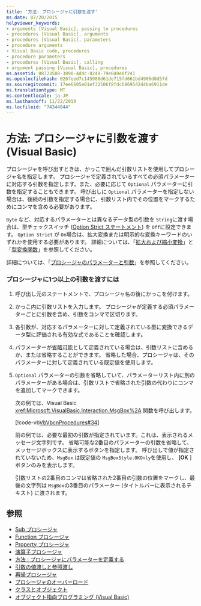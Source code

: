 ```yaml
---
title: '方法: プロシージャに引数を渡す'
ms.date: 07/20/2015
helpviewer_keywords:
- arguments [Visual Basic], passing to procedures
- procedures [Visual Basic], arguments
- procedures [Visual Basic], parameters
- procedure arguments
- Visual Basic code, procedures
- procedure parameters
- procedures [Visual Basic], calling
- argument passing [Visual Basic], procedures
ms.assetid: 08723588-3890-4ddc-8249-79e049e0f241
ms.openlocfilehash: 0267eed7c145988d61de715fd661bd4906d8d57d
ms.sourcegitcommit: 17ee6605e01ef32506f8fdc686954244ba6911de
ms.translationtype: MT
ms.contentlocale: ja-JP
ms.lasthandoff: 11/22/2019
ms.locfileid: "74344844"
---
```

# <a name="how-to-pass-arguments-to-a-procedure-visual-basic"></a>方法: プロシージャに引数を渡す (Visual Basic)
プロシージャを呼び出すときは、かっこで囲んだ引数リストを使用してプロシージャ名を指定します。 プロシージャで定義されているすべての必須パラメーターに対応する引数を指定します。また、必要に応じて `Optional` パラメーターに引数を指定することもできます。 呼び出しに `Optional` パラメーターを指定しない場合は、後続の引数を指定する場合に、引数リスト内でその位置をマークするためにコンマを含める必要があります。  
  
 `Byte` など、対応するパラメーターとは異なるデータ型の引数を `String`に渡す場合は、型チェックスイッチ ([Option Strict ステートメント](../../../../visual-basic/language-reference/statements/option-strict-statement.md)) を `Off`に設定できます。 `Option Strict` が `On`場合は、拡大変換または明示的な変換キーワードのいずれかを使用する必要があります。 詳細については、「[拡大および縮小変換](../../../../visual-basic/programming-guide/language-features/data-types/widening-and-narrowing-conversions.md)」と「[型変換関数](../../../../visual-basic/language-reference/functions/type-conversion-functions.md)」を参照してください。  
  
 詳細については、「[プロシージャのパラメーターと引数](./procedure-parameters-and-arguments.md)」を参照してください。  
  
### <a name="to-pass-one-or-more-arguments-to-a-procedure"></a>プロシージャに1つ以上の引数を渡すには  
  
1. 呼び出し元のステートメントで、プロシージャ名の後にかっこを付けます。  
  
2. かっこ内に引数リストを入力します。 プロシージャが定義する必須パラメーターごとに引数を含め、引数をコンマで区切ります。  
  
3. 各引数が、対応するパラメーターに対して定義されている型に変換できるデータ型に評価される有効な式であることを確認します。  
  
4. パラメーターが[省略可能](../../../../visual-basic/language-reference/modifiers/optional.md)として定義されている場合は、引数リストに含めるか、または省略することができます。 省略した場合、プロシージャは、そのパラメーターに対して定義されている既定値を使用します。  
  
5. `Optional` パラメーターの引数を省略していて、パラメーターリスト内に別のパラメーターがある場合は、引数リストで省略された引数の代わりにコンマを追加してマークできます。  
  
     次の例では、Visual Basic <xref:Microsoft.VisualBasic.Interaction.MsgBox%2A> 関数を呼び出します。  
  
     [!code-vb[VbVbcnProcedures#34](~/samples/snippets/visualbasic/VS_Snippets_VBCSharp/VbVbcnProcedures/VB/Class1.vb#34)]  
  
     前の例では、必要な最初の引数が指定されています。これは、表示されるメッセージ文字列です。 省略可能な2番目のパラメーターの引数を省略して、メッセージボックスに表示するボタンを指定します。 呼び出しで値が指定されていないため、`MsgBox` は既定値の `MsgBoxStyle.OKOnly`を使用し、 **[OK** ] ボタンのみを表示します。  
  
     引数リストの2番目のコンマは省略された2番目の引数の位置をマークし、最後の文字列は `MsgBox`の3番目のパラメーター (タイトルバーに表示されるテキスト) に渡されます。  
  
## <a name="see-also"></a>参照

- [Sub プロシージャ](./sub-procedures.md)
- [Function プロシージャ](./function-procedures.md)
- [Property プロシージャ](./property-procedures.md)
- [演算子プロシージャ](./operator-procedures.md)
- [方法 : プロシージャにパラメーターを定義する](./how-to-define-a-parameter-for-a-procedure.md)
- [引数の値渡しと参照渡し](./passing-arguments-by-value-and-by-reference.md)
- [再帰プロシージャ](./recursive-procedures.md)
- [プロシージャのオーバーロード](./procedure-overloading.md)
- [クラスとオブジェクト](../../../../visual-basic/programming-guide/language-features/objects-and-classes/index.md)
- [オブジェクト指向プログラミング (Visual Basic)](../../concepts/object-oriented-programming.md)
